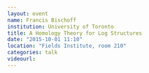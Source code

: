 ```yaml
---
layout: event
name: Francis Bischoff
institution: University of Toronto
title: A Homology Theory for Log Structures
date: "2015-10-01 11:10"
location: "Fields Institute, room 210"
categories: talk
videourl:
---
```


